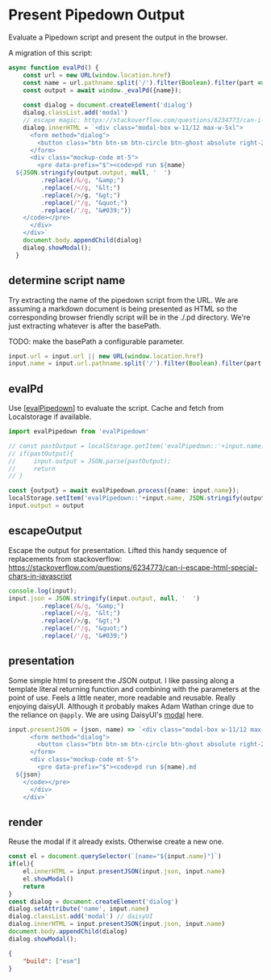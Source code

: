 # Present Pipedown Output

Evaluate a Pipedown script and present the output in the browser.

A migration of this script:
```js
async function evalPd() {
    const url = new URL(window.location.href)
    const name = url.pathname.split('/').filter(Boolean).filter(part => part !== 'learn-markdownit').find(Boolean) || 'index'
    const output = await window._evalPd({name});
    
    const dialog = document.createElement('dialog')
    dialog.classList.add('modal')
    // escape magic: https://stackoverflow.com/questions/6234773/can-i-escape-html-special-chars-in-javascript
    dialog.innerHTML = `<div class="modal-box w-11/12 max-w-5xl">
      <form method="dialog">
        <button class="btn btn-sm btn-circle btn-ghost absolute right-2 top-2">✕</button>
      </form>
      <div class="mockup-code mt-5">
        <pre data-prefix="$"><code>pd run ${name}
  ${JSON.stringify(output.output, null, '  ')
         .replace(/&/g, "&amp;")
         .replace(/</g, "&lt;")
         .replace(/>/g, "&gt;")
         .replace(/"/g, "&quot;")
         .replace(/'/g, "&#039;")}
    </code></pre>
      </div>
    </div>`
    document.body.appendChild(dialog)
    dialog.showModal();
  }
```

## determine script name
Try extracting the name of the pipedown script from the URL. We are assuming a markdown document is being presented as HTML so the corresponding browser friendly script will be in the ./.pd directory. We're just extracting whatever is after the basePath.

TODO: make the basePath a configurable parameter.
```ts
input.url = input.url || new URL(window.location.href)
input.name = input.url.pathname.split('/').filter(Boolean).filter(part => part !== 'learn-markdownit').find(Boolean) || 'index'
```

## evalPd
Use [[evalPipedown]] to evaluate the script. Cache and fetch from Localstorage if available.
```ts
import evalPipedown from 'evalPipedown'

// const pastOutput = localStorage.getItem('evalPipedown::'+input.name)
// if(pastOutput){
//     input.output = JSON.parse(pastOutput);
//     return
// }

const {output} = await evalPipedown.process({name: input.name});
localStorage.setItem('evalPipedown::'+input.name, JSON.stringify(output))
input.output = output
```

## escapeOutput
Escape the output for presentation. Lifted this handy sequence of replacements from stackoverflow: https://stackoverflow.com/questions/6234773/can-i-escape-html-special-chars-in-javascript
```ts
console.log(input);
input.json = JSON.stringify(input.output, null, '  ')
         .replace(/&/g, "&amp;")
         .replace(/</g, "&lt;")
         .replace(/>/g, "&gt;")
         .replace(/"/g, "&quot;")
         .replace(/'/g, "&#039;")
```

## presentation
Some simple html to present the JSON output. I like passing along a template literal returning function and combining with the parameters at the point of use. Feels a little neater, more readable and reusable.
Really enjoying daisyUI. Although it probably makes Adam Wathan cringe due to the reliance on `@apply`. We are using DaisyUI's [modal](https://daisyui.com/components/modal/) here.
```ts
input.presentJSON = (json, name) => `<div class="modal-box w-11/12 max-w-5xl">
      <form method="dialog">
        <button class="btn btn-sm btn-circle btn-ghost absolute right-2 top-2">✕</button>
      </form>
      <div class="mockup-code mt-5">
        <pre data-prefix="$"><code>pd run ${name}.md
  ${json}
    </code></pre>
      </div>
    </div>`
```

## render
Reuse the modal if it already exists. Otherwise create a new one.
```ts
const el = document.querySelector(`[name="${input.name}"]`)
if(el){
    el.innerHTML = input.presentJSON(input.json, input.name)
    el.showModal()
    return
}
const dialog = document.createElement('dialog')
dialog.setAttribute('name', input.name)
dialog.classList.add('modal') // daisyUI
dialog.innerHTML = input.presentJSON(input.json, input.name)
document.body.appendChild(dialog)
dialog.showModal();
```


```json
{
    "build": ["esm"]
}
```

[evalPipedown]: /scripts/evalPipedown "Eval PD"